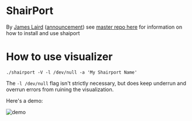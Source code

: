 ShairPort
=========
By [James Laird](mailto:jhl@mafipulation.org) ([announcement](http://mafipulation.org/blagoblig/2011/04/08#shairport))
see [master repo here](https://github.com/abrasive/shairport) for information on how to install and use shaiport

How to use visualizer
=========
`./shairport -V -l /dev/null -a 'My Shairport Name'`

The `-l /dev/null` flag isn't strictly necessary, but does keep underrun and overrun errors from ruining the visualization.

Here's a demo:

![demo](http://giant.gfycat.com/DecisiveMenacingDrafthorse.gif)


